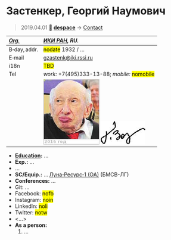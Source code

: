 # Застенкер, Георгий Наумович
> 2019.04.01 **[🚀](../index/index.md) [despace](index.md)** → [Contact](contact.md)

|*[Org.](contact.md)*|*[ИКИ РАН](zz_iki_ras.md), RU.*|
|:--|:--|
|B‑day, addr.| <mark>nodate</mark> 1932 / … |
|E‑mail| <gzastenk@iki.rssi.ru> |
|i18n| <mark>TBD</mark> |
|Tel| *work:* +7(495)333-13-88; *mobile:* <mark>nomobile</mark> |
|| [![](f/contact/z/zastenker1_photo_thumb.jpg)](f/contact/z/zastenker1_photo.jpg) [![](f/contact/z/zastenker1_sign_thumb.jpg)](f/contact/z/zastenker1_sign.png) |

   - **[Education](edu.md):** …
   - **Exp.:** …
   - …
   - **SC/Equip.:** … [Луна‑Ресурс‑1 (ОА)](луна_26.md) (БМСВ-ЛГ)
   - **Conferences:** …
   - Git: …
   - Facebook: <mark>nofb</mark>
   - Instagram: <mark>noin</mark>
   - LinkedIn: <mark>noli</mark>
   - Twitter: <mark>notw</mark>
   - <…>
   - **As a person:**
      1. …
